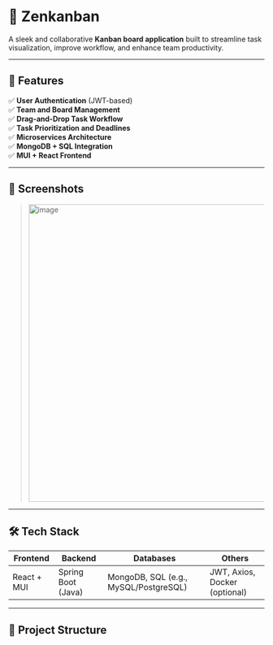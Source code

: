 # 🧠 Zenkanban

A sleek and collaborative **Kanban board application** built to streamline task visualization, improve workflow, and enhance team productivity.

---

## 🚀 Features

✅ **User Authentication** (JWT-based)  
✅ **Team and Board Management**  
✅ **Drag-and-Drop Task Workflow**  
✅ **Task Prioritization and Deadlines**  
✅ **Microservices Architecture**  
✅ **MongoDB + SQL Integration**  
✅ **MUI + React Frontend**

---

## 📸 Screenshots

><img width="1896" height="586" alt="image" src="https://github.com/user-attachments/assets/16fe8f52-825d-40e6-ab19-27e84ec370d5" />


---

## 🛠 Tech Stack

| Frontend | Backend | Databases | Others |
|----------|---------|-----------|--------|
| React + MUI | Spring Boot (Java) | MongoDB, SQL (e.g., MySQL/PostgreSQL) | JWT, Axios, Docker (optional) |

---

## 📂 Project Structure

